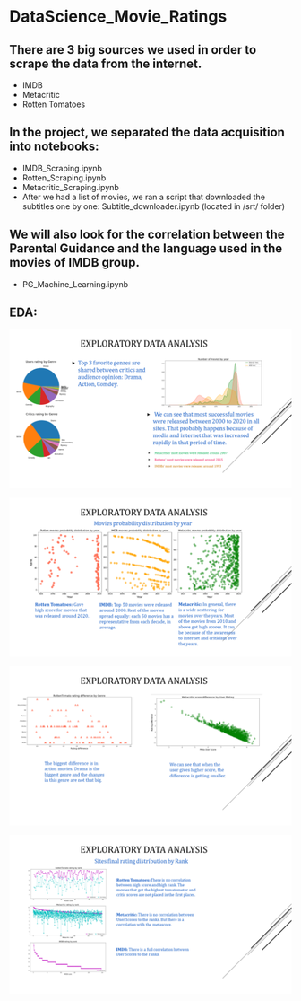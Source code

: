 # DataScience_Movie_Ratings

## There are 3 big sources we used in order to scrape the data from the internet.
* IMDB
* Metacritic
* Rotten Tomatoes

## In the project, we separated the data acquisition into notebooks: 
* IMDB_Scraping.ipynb
* Rotten_Scraping.ipynb
* Metacritic_Scraping.ipynb
* After we had a list of movies, we ran a script that downloaded the subtitles one by one:
Subtitle_downloader.ipynb (located in /srt/ folder)

## We will also look for the correlation between the Parental Guidance and the language used in the movies of IMDB group.
* PG_Machine_Learning.ipynb

## EDA:

![alt text](https://github.com/AmirGoldstein/DataScience_Movie_Ratings/blob/master/Screenshots/EDA1.png?raw=true)

![alt text](https://github.com/AmirGoldstein/DataScience_Movie_Ratings/blob/master/Screenshots/EDA2.png?raw=true)

![alt text](https://github.com/AmirGoldstein/DataScience_Movie_Ratings/blob/master/Screenshots/EDA3.png?raw=true)

![alt text](https://github.com/AmirGoldstein/DataScience_Movie_Ratings/blob/master/Screenshots/EDA4.png?raw=true)
